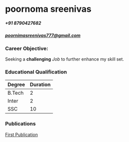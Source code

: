 # poornoma sreenivas
##### +91 8790427682
##### poornimasreenivas777@gmail.com

### Career Objective:
Seeking a **challenging** *Job* to further enhance my skill set. 

### Educational Qualification

Degree | Duration
---|---
B.Tech | 2
Inter | 2 
SSC | 10


### Publications
[First Publication](https://google.com)
